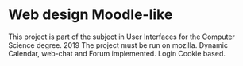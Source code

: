 # Web design Moodle-like

This project is part of the subject in User Interfaces for the Computer Science degree.
2019
The project must be run on mozilla. 
Dynamic Calendar, web-chat and Forum implemented.
Login Cookie based.
